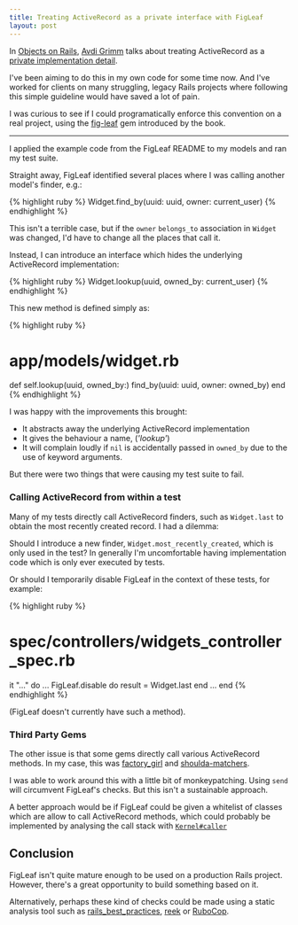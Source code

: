 ```yaml
---
title: Treating ActiveRecord as a private interface with FigLeaf
layout: post
---
```

In [Objects on Rails], [Avdi Grimm] talks about treating ActiveRecord as a
[private implementation detail].

I've been aiming to do this in my own code for some time now.
And I've worked for clients on many struggling, legacy Rails projects where following this simple guideline would have saved a lot of pain.

I was curious to see if I could programatically enforce this convention on a real project, using the [fig-leaf] gem introduced by the book.

- - -

I applied the example code from the FigLeaf README to my models and ran my test suite.

Straight away, FigLeaf identified several places where I was calling another model's finder, e.g.:

{% highlight ruby %}
Widget.find_by(uuid: uuid, owner: current_user)
{% endhighlight %}

This isn't a terrible case, but if the `owner` `belongs_to` association in `Widget` was changed, I'd have to change all the
places that call it.

Instead, I can introduce an interface which hides the underlying ActiveRecord implementation:

{% highlight ruby %}
Widget.lookup(uuid, owned_by: current_user)
{% endhighlight %}

This new method is defined simply as:

{% highlight ruby %}
# app/models/widget.rb
def self.lookup(uuid, owned_by:)
  find_by(uuid: uuid, owner: owned_by)
end
{% endhighlight %}

I was happy with the improvements this brought:

* It abstracts away the underlying ActiveRecord implementation
* It gives the behaviour a name, (*'lookup'*)
* It will complain loudly if `nil` is accidentally passed in `owned_by` due to the
  use of keyword arguments.

But there were two things that were causing my test suite to fail.

### Calling ActiveRecord from within a test

Many of my tests directly call ActiveRecord finders, such as `Widget.last` to
obtain the most recently created record. I had a dilemma:

Should I introduce a new finder, `Widget.most_recently_created`, which is only
used in the test? In generally I'm uncomfortable having implementation code which
is only ever executed by tests.

Or should I temporarily disable FigLeaf in the context of these tests, for example:

{% highlight ruby %}
# spec/controllers/widgets_controller_spec.rb
it "..." do
  ...
  FigLeaf.disable do
    result = Widget.last
  end
  ...
end
{% endhighlight %}

(FigLeaf doesn't currently have such a method).

### Third Party Gems

The other issue is that some gems directly call various ActiveRecord methods. In
my case, this was [factory_girl] and [shoulda-matchers].

I was able to work around this with a little bit of monkeypatching. Using
`send` will circumvent FigLeaf's checks. But this isn't a sustainable approach.

A better approach would be if FigLeaf could be given a whitelist of classes
which are allow to call ActiveRecord methods, which could probably be
implemented by analysing the call stack with [`Kernel#caller`]

## Conclusion

FigLeaf isn't quite mature enough to be used on a production Rails project.
However, there's a great opportunity to build something based on it.

Alternatively, perhaps these kind of checks could be made using a static analysis tool
such as [rails_best_practices], [reek] or [RuboCop].

[Avdi Grimm]: http://about.avdi.org
[Objects on Rails]: http://objectsonrails.com
[fig-leaf]: https://github.com/objects-on-rails/fig-leaf
[factory_girl]: https://github.com/thoughtbot/factory_girl
[shoulda-matchers]: https://github.com/thoughtbot/shoulda-matchers
[FigLeaft README]: https://github.com/objects-on-rails/fig-leaf
[`Kernel#caller`]: http://ruby-doc.org/core-2.2.2/Kernel.html
[rails_best_practices]: https://github.com/railsbp/rails_best_practices
[reek]: https://github.com/troessner/reek
[RuboCop]: https://github.com/bbatsov/rubocop
[private implementation detail]: http://objectsonrails.com/#ID-5e701b05-6b1a-4cdf-9e4b-254b8f6c110d
